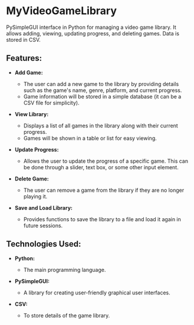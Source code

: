 # MyVideoGameLibrary

PySimpleGUI interface in Python for managing a video game library. It allows adding, viewing, updating progress, and deleting games. Data is stored in CSV.

## Features:

- **Add Game:**
    - The user can add a new game to the library by providing details such as the game's name, genre, platform, and current progress.
    - Game information will be stored in a simple database (it can be a CSV file for simplicity).

- **View Library:**
    - Displays a list of all games in the library along with their current progress.
    - Games will be shown in a table or list for easy viewing.

- **Update Progress:**
    - Allows the user to update the progress of a specific game. This can be done through a slider, text box, or some other input element.

- **Delete Game:**
    - The user can remove a game from the library if they are no longer playing it.

- **Save and Load Library:**
    - Provides functions to save the library to a file and load it again in future sessions.

## Technologies Used:

- **Python:**
    - The main programming language.

- **PySimpleGUI:**
    - A library for creating user-friendly graphical user interfaces.

- **CSV:**
    - To store details of the game library.

